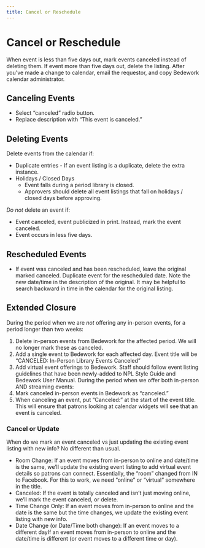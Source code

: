 ```yaml
---
title: Cancel or Reschedule
---
```


# Cancel or Reschedule

When event is less than five days out, mark events canceled instead of deleting them. If event more than five days out, delete the listing. After you've made a change to calendar, email the requestor, and copy Bedework calendar administrator.
## Canceling Events
-	Select “canceled” radio button.
-	Replace description with “This event is canceled.” 
## Deleting Events
Delete events from the calendar if:

-	Duplicate entries - If an event listing is a duplicate, delete the extra instance.
-	Holidays / Closed Days 
    - Event falls during a period library is closed.
    - Approvers should delete all event listings that fall on holidays / closed days before approving.

_Do not_ delete an event if:

-	Event canceled, event publicized in print. Instead, mark the event canceled.
-   Event occurs in less five days.


## Rescheduled Events
-	If event was canceled and has been rescheduled, leave the original marked canceled. Duplicate event for the rescheduled date. Note the new date/time in the description of the original. It may be helpful to search backward in time in the calendar for the original listing.
## Extended Closure
During the period when we are _not_ offering any in-person events, for a period longer than two weeks:

1. Delete in-person events from Bedework for the affected period. We will no longer mark these as canceled.
1. Add a single event to Bedework for each affected day. Event title will be “CANCELED: In-Person Library Events Canceled”
1. Add virtual event offerings to Bedework. Staff should follow event listing guidelines that have been newly-added to NPL Style Guide and Bedework User Manual.
During the period when we offer both in-person AND streaming events:
1.	Mark canceled in-person events in Bedework as “canceled.”
1.	When canceling an event, put “Canceled:” at the start of the event title. This will ensure that patrons looking at calendar widgets will see that an event is canceled.
### Cancel or Update
When do we mark an event canceled vs just updating the existing event listing with new info? No different than usual.

- Room Change: If an event moves from in-person to online and date/time is the same, we’ll update the existing event listing to add virtual event details so patrons can connect. Essentially, the “room” changed from IN to Facebook. For this to work, we need “online” or “virtual” somewhere in the title.
- Canceled: If the event is totally canceled and isn’t just moving online, we’ll mark the event canceled, or delete.
- Time Change Only: If an event moves from in-person to online and the date is the same but the time changes, we update the existing event listing with new info.
- Date Change (or Date/Time both change): If an event moves to a different dayIf an event moves from in-person to online and the date/time is different (or event moves to a different time or day).